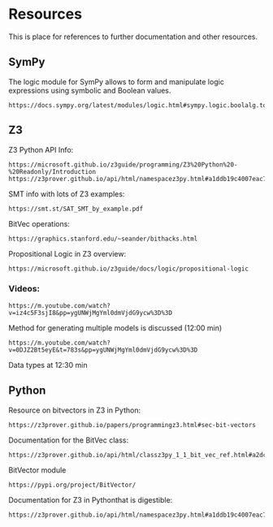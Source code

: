 # Resources

This is place for references to further documentation and other resources.

## SymPy

The logic module for SymPy allows to form and manipulate logic expressions using symbolic and Boolean values.

    https://docs.sympy.org/latest/modules/logic.html#sympy.logic.boolalg.to_cnf

## Z3

Z3 Python API Info:

    https://microsoft.github.io/z3guide/programming/Z3%20Python%20-%20Readonly/Introduction
    https://z3prover.github.io/api/html/namespacez3py.html#a1ddb19c4007eac75508565dc03ce3917

SMT info with lots of Z3 examples:

    https://smt.st/SAT_SMT_by_example.pdf

BitVec operations:

    https://graphics.stanford.edu/~seander/bithacks.html

Propositional Logic in Z3 overview: 

    https://microsoft.github.io/z3guide/docs/logic/propositional-logic

### Videos:

    https://m.youtube.com/watch?v=iz4c5F3sjI8&pp=ygUNWjMgYml0dmVjdG9ycw%3D%3D

Method for generating multiple models is discussed (12:00 min)

    https://m.youtube.com/watch?v=0DJZ2Bt5eyE&t=783s&pp=ygUNWjMgYml0dmVjdG9ycw%3D%3D

Data types at 12:30 min

## Python

Resource on bitvectors in Z3 in Python:

    https://z3prover.github.io/papers/programmingz3.html#sec-bit-vectors

Documentation for the BitVec class:

    https://z3prover.github.io/api/html/classz3py_1_1_bit_vec_ref.html#a2dc603abe7ad823ab679e21f19f1233a

BitVector module

    https://pypi.org/project/BitVector/

Documentation for Z3 in Pythonthat is digestible: 

    https://z3prover.github.io/api/html/namespacez3py.html#a1ddb19c4007eac75508565dc03ce3917
